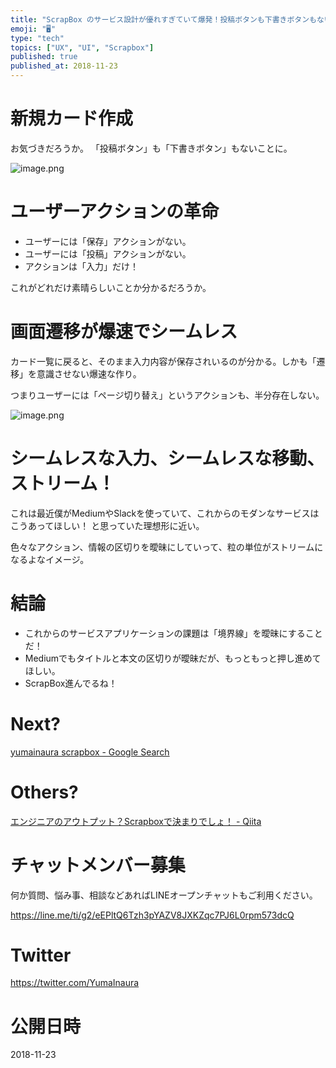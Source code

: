 ```yaml
---
title: "ScrapBox のサービス設計が優れすぎていて爆発！投稿ボタンも下書きボタンもない！ (UI/UX/デザイン設計)"
emoji: "🖥"
type: "tech"
topics: ["UX", "UI", "Scrapbox"]
published: true
published_at: 2018-11-23
---
```


# 新規カード作成

お気づきだろうか。
「投稿ボタン」も「下書きボタン」もないことに。

![image.png](https://qiita-image-store.s3.amazonaws.com/0/89618/4103caf1-368c-75c8-48f9-b4a8b69eff83.png)

# ユーザーアクションの革命

- ユーザーには「保存」アクションがない。
- ユーザーには「投稿」アクションがない。
- アクションは「入力」だけ！

これがどれだけ素晴らしいことか分かるだろうか。

# 画面遷移が爆速でシームレス

カード一覧に戻ると、そのまま入力内容が保存されいるのが分かる。しかも「遷移」を意識させない爆速な作り。

つまりユーザーには「ページ切り替え」というアクションも、半分存在しない。

![image.png](https://qiita-image-store.s3.amazonaws.com/0/89618/03d6b36a-089a-6686-5bcf-c8173f1489a9.png)

# シームレスな入力、シームレスな移動、ストリーム！

これは最近僕がMediumやSlackを使っていて、これからのモダンなサービスはこうあってほしい！ と思っていた理想形に近い。

色々なアクション、情報の区切りを曖昧にしていって、粒の単位がストリームになるよなイメージ。

# 結論

- これからのサービスアプリケーションの課題は「境界線」を曖昧にすることだ！
- Mediumでもタイトルと本文の区切りが曖昧だが、もっともっと押し進めてほしい。
- ScrapBox進んでるね！

# Next?

[yumainaura scrapbox - Google Search](https://www.google.co.jp/search?q=yumainaura+scrapbox&oq=yumainaura+scrapbox&aqs=chrome.0.69i59j69i60l3j69i64l2.3488j0j7&sourceid=chrome&ie=UTF-8)

# Others?

[エンジニアのアウトプット？Scrapboxで決まりでしょ！ - Qiita](https://qiita.com/Tommy_/items/f881c1658dfe02f65b69)








<!-- Update From Qiita API -->

# チャットメンバー募集


何か質問、悩み事、相談などあればLINEオープンチャットもご利用ください。

https://line.me/ti/g2/eEPltQ6Tzh3pYAZV8JXKZqc7PJ6L0rpm573dcQ





# Twitter


https://twitter.com/YumaInaura


<!-- Update From Qiita API -->



# 公開日時

2018-11-23
